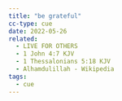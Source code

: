 ```yaml
---
title: "be grateful"
cc-type: cue
date: 2022-05-26
related:
  - LIVE FOR OTHERS
  - 1 John 4:7 KJV
  - 1 Thessalonians 5:18 KJV
  - Alhamdulillah - Wikipedia
tags:
  - cue
---
```

